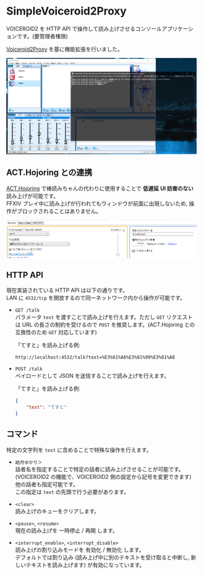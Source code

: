 # SimpleVoiceroid2Proxy

VOICEROID2 を HTTP API で操作して読み上げさせるコンソールアプリケーションです。(要管理者権限)

[Voiceroid2Proxy](https://github.com/kanosaki/Voiceroid2Proxy) を基に機能拡張を行いました。

![main](https://github.com/SlashNephy/SimpleVoiceroid2Proxy/blob/master/Images/main.png?raw=true)

## ACT.Hojoring との連携

[ACT.Hojoring](https://github.com/anoyetta/ACT.Hojoring) で棒読みちゃんの代わりに使用することで **低遅延** **UI 妨害のない** 読み上げが可能です。  
FFXIV プレイ中に読み上げが行われてもウィンドウが前面に出現しないため, 操作がブロックされることはありません。

![act](https://github.com/SlashNephy/SimpleVoiceroid2Proxy/blob/master/Images/act.png?raw=true)

## HTTP API

現在実装されている HTTP API は以下の通りです。  
LAN に `4532/tcp` を開放するので同一ネットワーク内から操作が可能です。

- `GET /talk`  
    パラメータ `text` を渡すことで読み上げを行えます。ただし `GET` リクエストは URL の長さの制約を受けるので `POST` を推奨します。(ACT.Hojoring との互換性のため `GET` 対応しています)

    「てすと」を読み上げる例:
    ```
    http://localhost:4532/talk?text=%E3%81%A6%E3%81%99%E3%81%A8
    ```

- `POST /talk`  
    ペイロードとして JSON を送信することで読み上げを行えます。

    「てすと」を読み上げる例:
    ```json
    {
        "text": "てすと"
    }
    ```

## コマンド

特定の文字列を `text` に含めることで特殊な操作を行えます。

- `結月ゆかり＞`  
    話者名を指定することで特定の話者に読み上げさせることが可能です。(VOICEROID2 の機能で、VOICEROID2 側の設定から記号を変更できます)  
    他の話者も指定可能です。  
    この指定は `text` の先頭で行う必要があります。

- `<clear>`  
    読み上げのキューをクリアします。

- `<pause>`, `<resume>`  
    現在の読み上げを 一時停止 / 再開 します。

- `<interrupt_enable>`, `<interrupt_disable>`  
    読み上げの割り込みモードを 有効化 / 無効化 します。  
    デフォルトでは割り込み (読み上げ中に別のテキストを受け取ると中断し, 新しいテキストを読み上げます) が有効になっています。
